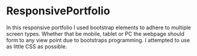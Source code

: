 # ResponsivePortfolio

In this responsive portfolio I used bootstrap elements to adhere to multiple screen types.
Whether that be mobile, tablet or PC the webpage should form to any view point due to bootstraps programming. I attempted to use as little CSS as possible. 